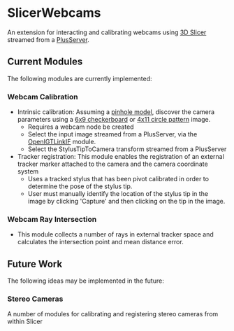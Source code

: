 # SlicerWebcams
An extension for interacting and calibrating webcams using [3D Slicer](https://www.github.com/Slicer/Slicer) streamed from a [PlusServer](http://perk-software.cs.queensu.ca/plus/doc/nightly/user/ApplicationPlusServer.html).

## Current Modules
The following modules are currently implemented:

### Webcam Calibration
* Intrinsic calibration: Assuming a [pinhole model](http://opencv-python-tutroals.readthedocs.io/en/latest/py_tutorials/py_calib3d/py_calibration/py_calibration.html), discover the camera parameters using a [6x9  checkerboard](https://github.com/VASST/SlicerWebcams/blob/master/Documentation/checkerboardPattern.png) or [4x11 circle pattern](https://github.com/VASST/SlicerWebcams/blob/master/Documentation/circles_pattern.png) image.
  * Requires a webcam node be created
  * Select the input image streamed from a PlusServer, via the [OpenIGTLinkIF](https://github.com/openigtlink/SlicerOpenIGTLink) module.
  * Select the StylusTipToCamera transform streamed from a PlusServer
* Tracker registration: This module enables the registration of an external tracker marker attached to the camera and the camera coordinate system
  * Uses a tracked stylus that has been pivot calibrated in order to determine the pose of the stylus tip.
  * User must manually identify the location of the stylus tip in the image by clicking 'Capture' and then clicking on the tip in the image.

### Webcam Ray Intersection
* This module collects a number of rays in external tracker space and calculates the intersection point and mean distance error.

## Future Work
The following ideas may be implemented in the future:

### Stereo Cameras
A number of modules for calibrating and registering stereo cameras from within Slicer
